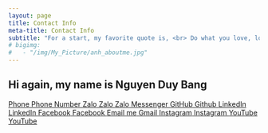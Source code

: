 ```yaml
---
layout: page
title: Contact Info
meta-title: Contact Info
subtitle: "For a start, my favorite quote is, <br> Do what you love, love what you do."
# bigimg:
#   - "/img/My_Picture/anh_aboutme.jpg"
---
```

## Hi again, my name is Nguyen Duy Bang

<!-- <p align="center">
  <a href="https://bangnguyendev.github.io/"><img src="https://img.shields.io/badge/Myblog%3A-bangnguyendev.github.io-8B008B?style=for-the-badge&logo=github"/></a><br> 
  <a href="https://www.linkedin.com/in/bangnguyenduy/"><img src="https://img.shields.io/badge/Linkedin:-bangnguyenduy-yellowgreen?style=for-the-badge&logo=linkedin" /></a><br> 
  <a href="https://www.facebook.com/drake.bangnguyen/"><img src="https://img.shields.io/badge/Facebook:-drake.bangnguyen-blue?style=for-the-badge&logo=facebook" /></a><br> 
  <a href="0784140494"><img src="https://img.shields.io/badge/Phone:-0784140494-green?style=for-the-badge&logo=phone" /></a><br> 
  <a href="https://www.instagram.com/nguyen.duy.bang/?hl=vi"><img src="https://img.shields.io/badge/Instagram:-nguyen.duy.bang-orange?style=for-the-badge&logo=instagram" /></a>
</p> -->

  <a href="tel:{{ site.author.telephone }}" title="Phone">
    <span class="fa-stack fa-lg" aria-hidden="true">
      <i class="fa fa-circle fa-stack-2x"></i>
      <i class="fa fa-user-plus fa-stack-1x fa-inverse"></i>
    </span>
    <span class="sr-only">Phone</span> Phone Number
  </a>

  <a href="https://zalo.me/0784140494" title="Zalo">
    <span class="fa-stack fa-lg" aria-hidden="true">
      <i class="fa fa-circle fa-stack-2x"></i>
      <i class="fa fa-phone fa-stack-1x fa-inverse"></i>
    </span>
    <span class="sr-only">Zalo</span> Zalo
  </a>

  <a href="https://m.me/drake.bangnguyen/ " title="Messenger">
    <span class="fa-stack fa-lg" aria-hidden="true">
      <i class="fa fa-circle fa-stack-2x"></i>
      <i class="fa fa-comments fa-stack-1x fa-inverse"></i>
    </span>
    <span class="sr-only">Zalo</span> Messenger
  </a>

  <a href="https://github.com/{{ site.author.github }}" title="GitHub">
    <span class="fa-stack fa-lg" aria-hidden="true">
      <i class="fa fa-circle fa-stack-2x"></i>
      <i class="fa fa-github fa-stack-1x fa-inverse"></i>
    </span>
    <span class="sr-only">GitHub</span> Github
  </a>

  <a href="https://linkedin.com/in/{{ site.author.linkedin }}" title="LinkedIn">
  <span class="fa-stack fa-lg" aria-hidden="true">
    <i class="fa fa-circle fa-stack-2x"></i>
    <i class="fa fa-linkedin fa-stack-1x fa-inverse"></i>
  </span>
  <span class="sr-only">LinkedIn</span> LinkedIn
  </a>

  <a href="https://www.facebook.com/{{ site.author.facebook }}" title="Facebook">
    <span class="fa-stack fa-lg" aria-hidden="true">
      <i class="fa fa-circle fa-stack-2x"></i>
      <i class="fa fa-facebook fa-stack-1x fa-inverse"></i>
    </span>
    <span class="sr-only">Facebook</span> Facebook
  </a>

  <a href="mailto:{{ site.author.email }}" title="Email me">
    <span class="fa-stack fa-lg" aria-hidden="true">
      <i class="fa fa-circle fa-stack-2x"></i>
      <i class="fa fa-envelope fa-stack-1x fa-inverse"></i>
    </span>
    <span class="sr-only">Email me</span> Gmail
  </a>

  <a href="https://www.instagram.com/{{ site.author.instagram }}" title="Instagram">
    <span class="fa-stack fa-lg" aria-hidden="true">
      <i class="fa fa-circle fa-stack-2x"></i>
      <i class="fa fa-instagram fa-stack-1x fa-inverse"></i>
    </span>
    <span class="sr-only">Instagram</span> Instagram
  </a>

  <a href="https://www.youtube.com/{{ site.author.youtube }}" title="YouTube">
    <span class="fa-stack fa-lg" aria-hidden="true">
      <i class="fa fa-circle fa-stack-2x"></i>
      <i class="fa fa-youtube fa-stack-1x fa-inverse"></i>
    </span>
  <span class="sr-only">YouTube</span> YouTube
  </a>


